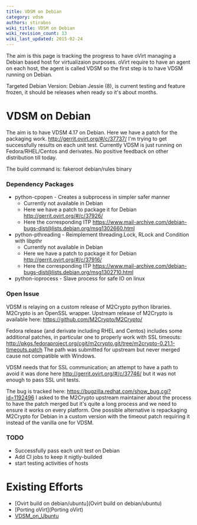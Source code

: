 ```yaml
---
title: VDSM on Debian
category: vdsm
authors: stirabos
wiki_title: VDSM on Debian
wiki_revision_count: 13
wiki_last_updated: 2015-02-24
---
```


The aim is this page is tracking the progress to have oVirt managing a Debian based host for virtualizaion purposes. oVirt require to have an agent on each host, the agent is called VDSM so the first step is to have VDSM running on Debian.

Targeted Debian Version: Debian Jessie (8), is current testing and feature frozen, it should be releases when ready so it's about months.

# VDSM on Debian

The aim is to have VDSM 4.17 on Debian. Here we have a patch for the packaging work. <http://gerrit.ovirt.org/#/c/37737/> I'm trying to get successfully results on each unit test. Currently VDSM is just running on Fedora/RHEL/Centos and derivates. No positive feedback on other distribution till today.

The build command is: fakeroot debian/rules binary

### Dependency Packages

*   python-cpopen - Creates a subprocess in simpler safer manner
    -   Currently not available in Debian
    -   Here we have a patch to package it for Debian <http://gerrit.ovirt.org/#/c/37926/>
    -   Here the corresponding ITP <https://www.mail-archive.com/debian-bugs-dist@lists.debian.org/msg1302660.html>
*   python-pthreading - Reimplement threading.Lock, RLock and Condition with libpthr
    -   Currently not available in Debian
    -   Here we have a patch to package it for Debian <http://gerrit.ovirt.org/#/c/37916/>
    -   Here the corresponding ITP <https://www.mail-archive.com/debian-bugs-dist@lists.debian.org/msg1302710.html>
*   python-ioprocess - Slave process for safe IO on linux

### Open Issue

VDSM is relaying on a custom release of M2Crypto python libraries. M2Crypto is an OpenSSL wrapper. Upstream release of M2Crypto is available here: <https://github.com/M2Crypto/M2Crypto/>

Fedora release (and derivate including RHEL and Centos) includes some additional patches, in particular one to properly work with SSL timeouts: <http://pkgs.fedoraproject.org/cgit/m2crypto.git/tree/m2crypto-0.21.1-timeouts.patch> The path was submitted for upstream but never merged cause not compatible with Windows.

VDSM needs that for SSL communication; an attempt to have a path to avoid it was done here <http://gerrit.ovirt.org/#/c/37746/> but it was not enough to pass SSL unit tests.

The bug is tracked here: <https://bugzilla.redhat.com/show_bug.cgi?id=1192496> I asked to the M2Crypto upstream maintainer about the process to have the patch merged but it's quite a long process and we need to ensure it works on every platform. One possible alternative is repackaging M2Crypto for Debian in a custom version with the timeout patch requiring it instead of the vanilla one for VDSM.

### TODO

*   Successfully pass each unit test on Debian
*   Add CI jobs to keep it nigtly-builded
*   start testing activities of hosts

# Existing Efforts

*   [Ovirt build on debian/ubuntu](Ovirt build on debian/ubuntu)
*   [Porting oVirt](Porting oVirt)
*   [VDSM_on_Ubuntu](VDSM_on_Ubuntu)
